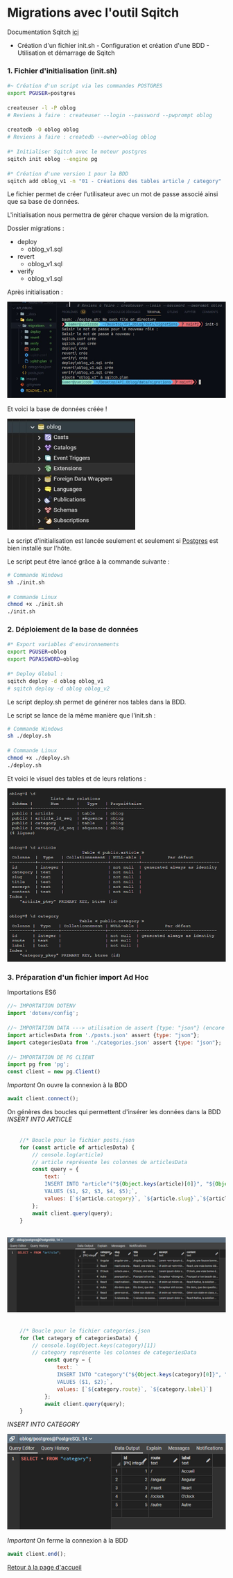 # Migrations avec l'outil Sqitch

Documentation Sqitch [ici](https://sqitch.org/docs/manual/sqitch/)

- Création d'un fichier init.sh
        - Configuration et création d'une BDD
        - Utilisation et démarrage de Sqitch

### 1. Fichier d'initialisation (init.sh)

```sh
#~ Création d'un script via les commandes POSTGRES
export PGUSER=postgres

createuser -l -P oblog
# Reviens à faire : createuser --login --password --pwprompt oblog
  
createdb -O oblog oblog
# Reviens à faire : createdb --owner=oblog oblog

#* Initialiser Sqitch avec le moteur postgres
sqitch init oblog --engine pg

#* Création d'une version 1 pour la BDD
sqitch add oblog_v1 -n "01 - Créations des tables article / category"
```

Le fichier permet de créer l'utilisateur avec un mot de passe associé ainsi que sa base de données.

L'initialisation nous permettra de gérer chaque version de la migration.

Dossier migrations :

- deploy
  - oblog_v1.sql
- revert
  - oblog_v1.sql
- verify
  - oblog_v1.sql

Après initialisation :

![sqitch](./img/sqitch.jpg)

Et voici la base de données créée !

![pg](./img/oblog_DB.jpg)

Le script d'initialisation est lancée seulement et seulement si [Postgres](https://www.postgresql.org/) est bien installé sur l'hôte.

Le script peut être lancé grâce à la commande suivante :

```sh
# Commande Windows
sh ./init.sh

# Commande Linux
chmod +x ./init.sh
./init.sh
```

### 2. Déploiement de la base de données

```sh
#* Export variables d'environnements
export PGUSER=oblog
export PGPASSWORD=oblog

#* Deploy Global :
sqitch deploy -d oblog oblog_v1
# sqitch deploy -d oblog oblog_v2
```

Le script deploy.sh permet de générer nos tables dans la BDD.

Le script se lance de la même manière que l'init.sh :

```sh
# Commande Windows
sh ./deploy.sh

# Commande Linux
chmod +x ./deploy.sh
./deploy.sh
```

Et voici le visuel des tables et de leurs relations :

![pgAdmin](./img/tables.JPG)

### 3. Préparation d'un fichier import Ad Hoc

Importations ES6

```js
//~ IMPORTATION DOTENV
import 'dotenv/config';

//~ IMPORTATION DATA ---> utilisation de assert {type: "json"} (encore expérimental)
import articlesData from './posts.json' assert {type: "json"};
import categoriesData from './categories.json' assert {type: "json"};

//~ IMPORTATION DE PG CLIENT
import pg from 'pg';
const client = new pg.Client()
```

*Important* On ouvre la connexion à la BDD

```js
await client.connect(); 
```

On génères des boucles qui permettent d'insérer les données dans la BDD
*INSERT INTO ARTICLE*

```js
    
    //* Boucle pour le fichier posts.json
    for (const article of articlesData) {
        // console.log(article)
        // article représente les colonnes de articlesData
        const query = {
            text: `
            INSERT INTO "article"("${Object.keys(article)[0]}", "${Object.keys(article)[1]}", "${Object.keys(article)[2]}", "${Object.keys(article)[3]}","${Object.keys(article)[4]}")
            VALUES ($1, $2, $3, $4, $5);`,
            values: [`${article.category}`, `${article.slug}`,`${article.title}`,`${article.excerpt}`,`${article.content}`]
        };
        await client.query(query);
    } 
    
```

![import_AdHoc_Article](./img/importAdHoc_article.jpg)

```js

    //* Boucle pour le fichier categories.json
    for (let category of categoriesData) {
        // console.log(Object.keys(category)[1])
        // category représente les colonnes de categoriesData
            const query = {
                text: `
                INSERT INTO "category"("${Object.keys(category)[0]}", "${Object.keys(category)[1]}")
                VALUES ($1, $2);`,
                values: [`${category.route}`, `${category.label}`]
            };
            await client.query(query);
    }

```

*INSERT INTO CATEGORY*

![import_AdHoc_Category](./img/importAdHoc_category.jpg)

*Important* On ferme la connexion à la BDD

```js
await client.end(); 
```

[Retour à la page d'accueil](../README.md)
